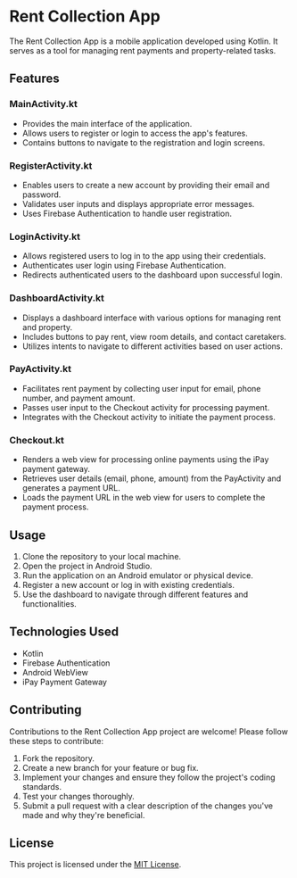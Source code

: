 # Rent Collection App

The Rent Collection App is a mobile application developed using Kotlin. It serves as a tool for managing rent payments and property-related tasks.

## Features

### MainActivity.kt

- Provides the main interface of the application.
- Allows users to register or login to access the app's features.
- Contains buttons to navigate to the registration and login screens.

### RegisterActivity.kt

- Enables users to create a new account by providing their email and password.
- Validates user inputs and displays appropriate error messages.
- Uses Firebase Authentication to handle user registration.

### LoginActivity.kt

- Allows registered users to log in to the app using their credentials.
- Authenticates user login using Firebase Authentication.
- Redirects authenticated users to the dashboard upon successful login.

### DashboardActivity.kt

- Displays a dashboard interface with various options for managing rent and property.
- Includes buttons to pay rent, view room details, and contact caretakers.
- Utilizes intents to navigate to different activities based on user actions.

### PayActivity.kt

- Facilitates rent payment by collecting user input for email, phone number, and payment amount.
- Passes user input to the Checkout activity for processing payment.
- Integrates with the Checkout activity to initiate the payment process.

### Checkout.kt

- Renders a web view for processing online payments using the iPay payment gateway.
- Retrieves user details (email, phone, amount) from the PayActivity and generates a payment URL.
- Loads the payment URL in the web view for users to complete the payment process.

## Usage

1. Clone the repository to your local machine.
2. Open the project in Android Studio.
3. Run the application on an Android emulator or physical device.
4. Register a new account or log in with existing credentials.
5. Use the dashboard to navigate through different features and functionalities.

## Technologies Used

- Kotlin
- Firebase Authentication
- Android WebView
- iPay Payment Gateway

## Contributing

Contributions to the Rent Collection App project are welcome! Please follow these steps to contribute:

1. Fork the repository.
2. Create a new branch for your feature or bug fix.
3. Implement your changes and ensure they follow the project's coding standards.
4. Test your changes thoroughly.
5. Submit a pull request with a clear description of the changes you've made and why they're beneficial.

## License

This project is licensed under the [MIT License](LICENSE).
